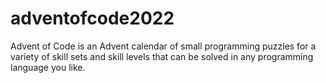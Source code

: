 # adventofcode2022

Advent of Code is an Advent calendar of small programming puzzles for a variety of skill sets and skill levels that can be solved in any programming language you like.
